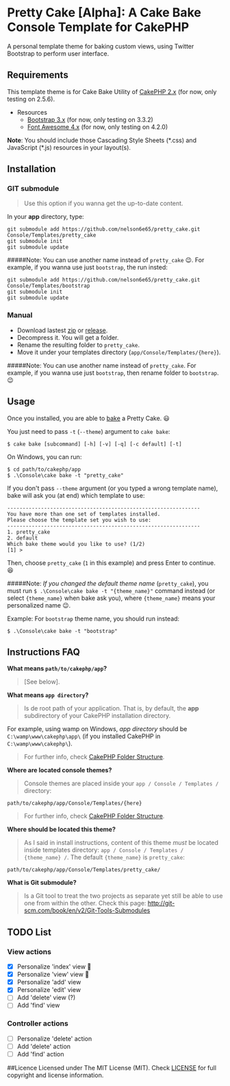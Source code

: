 # Pretty Cake [Alpha]: A Cake Bake Console Template for CakePHP
A personal template theme for baking custom views, using Twitter Bootstrap to perform user interface.

## Requirements 
This template theme is for Cake Bake Utility of [CakePHP 2.x](http://cakephp.org/) (for now, only testing on 2.5.6).

* Resources
  * [Bootstrap 3.x](http://getbootstrap.com/) (for now, only testing on 3.3.2)
  * [Font Awesome 4.x](http://fontawesome.io/) (for now, only testing on 4.2.0)

**Note**: You should include those Cascading Style Sheets (\*.css) and JavaScript (\*.js) resources in your layout(s).

## Installation
### GIT submodule
> Use this option if you wanna get the up-to-date content.

In your **app** directory, type:

    git submodule add https://github.com/nelson6e65/pretty_cake.git Console/Templates/pretty_cake
    git submodule init
    git submodule update

#####Note:
You can use another name instead of `pretty_cake` :wink:. For example, if you wanna use just `bootstrap`, the run insted:

    git submodule add https://github.com/nelson6e65/pretty_cake.git Console/Templates/bootstrap
    git submodule init
    git submodule update

### Manual
* Download lastest [zip](https://github.com/nelson6e65/pretty_cake/archive/master.zip) or [release](https://github.com/nelson6e65/pretty_cake/releases).
* Decompress it. You will get a  folder.
* Rename the resulting folder to `pretty_cake`.
* Move it under your templates directory (`app/Console/Templates/{here}`).

#####Note:
You can use another name instead of `pretty_cake`. For example, if you wanna use just `bootstrap`, then rename folder to `bootstrap`. :wink:

## Usage
Once you installed, you are able to [bake](http://book.cakephp.org/2.0/en/console-and-shells/code-generation-with-bake.html) a Pretty Cake. :smiley:

You just need to pass `-t` (`--theme`) argument to `cake bake`:

    $ cake bake [subcommand] [-h] [-v] [-q] [-c default] [-t]

On Windows, you can run:

    $ cd path/to/cakephp/app
    $ .\Console\cake bake -t "pretty_cake"

If you don't pass `--theme` argument (or you typed a wrong template name), bake will ask you (at end) which template to use:

    ---------------------------------------------------------------
    You have more than one set of templates installed.
    Please choose the template set you wish to use:
    ---------------------------------------------------------------
    1. pretty_cake
    2. default
    Which bake theme would you like to use? (1/2)
    [1] >

Then, choose `pretty_cake` (`1` in this example) and press Enter to continue. :satisfied:

#####Note:
*If you changed the default theme name* (`pretty_cake`), you must run `$ .\Console\cake bake -t "{theme_name}"`  command instead (or select `{theme_name}` when bake ask you), where `{theme_name}` means your personalized name :wink:.

Example: For `bootstrap` theme name, you should run instead:

    $ .\Console\cake bake -t "bootstrap"

## Instructions FAQ

**What means `path/to/cakephp/app`?**
> [See below].

**What means `app directory`?**
> Is de root path of your application. That is, by default, the **app** subdirectory of your CakePHP installation directory.
> 
For example, using wamp on Windows, *app directory* should be `C:\wamp\www\cakephp\app\` (if you installed CakePHP in `C:\wamp\www\cakephp\`).
> For further info, check [CakePHP Folder Structure](http://book.cakephp.org/2.0/en/getting-started/cakephp-folder-structure.html#the-app-folder).

**Where are located console themes?**
> Console themes are placed inside your `app / Console / Templates /` directory:
> 
`path/to/cakephp/app/Console/Templates/{here}`
> For further info, check [CakePHP Folder Structure](http://book.cakephp.org/2.0/en/getting-started/cakephp-folder-structure.html#the-app-folder).

**Where should be located this theme?**
> As I said in install instructions, content of this theme *must* be located inside templates directory: `app / Console / Templates / {theme_name} /`.
The default `{theme_name}` is `pretty_cake`:
>
`path/to/cakephp/app/Console/Templates/pretty_cake/`

**What is Git submodule?**
> Is a Git tool to treat the two projects as separate yet still be able to use one from within the other. Check this page: http://git-scm.com/book/en/v2/Git-Tools-Submodules

## TODO List
### View actions
- [x] Personalize 'index' view :cake:
- [x] Personalize 'view' view :cake:
- [x] Personalize 'add' view
- [x] Personalize 'edit' view
- [ ] Add 'delete' view (?)
- [ ] Add 'find' view

### Controller actions
- [ ] Personalize 'delete' action
- [ ] Add 'delete' action
- [ ] Add 'find' action

##Licence
Licensed under The MIT License (MIT). Check [LICENSE](/LICENSE) for full copyright and license information.
